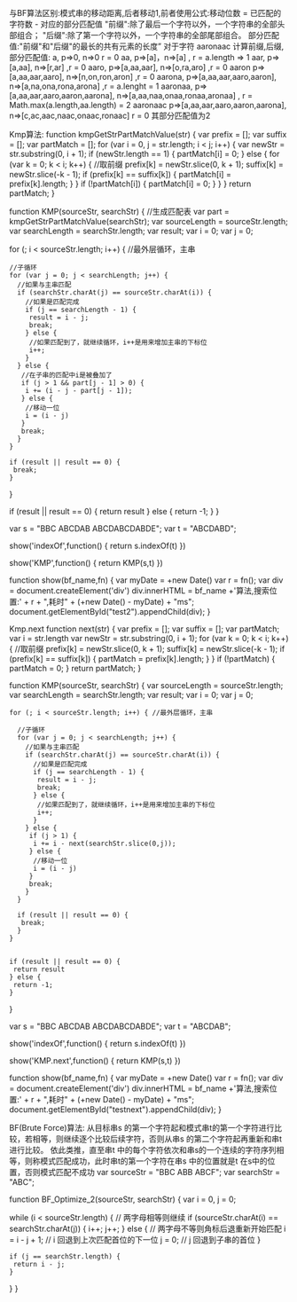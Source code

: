 与BF算法区别:模式串的移动距离,后者移动1,前者使用公式:移动位数 = 已匹配的字符数 - 对应的部分匹配值
"前缀":除了最后一个字符以外，一个字符串的全部头部组合；
"后缀":除了第一个字符以外，一个字符串的全部尾部组合。
部分匹配值:"前缀"和"后缀"的最长的共有元素的长度”
对于字符 aaronaac 计算前缀,后缀,部分匹配值:
a,         p=>0, n=>0  r = 0
aa,        p=>[a]，n=>[a] , r = a.length => 1
aar,       p=>[a,aa], n=>[r,ar]  ,r = 0
aaro,      p=>[a,aa,aar], n=>[o,ra,aro] ,r = 0
aaron      p=>[a,aa,aar,aaro], n=>[n,on,ron,aron] ,r = 0
aarona,    p=>[a,aa,aar,aaro,aaron], n=>[a,na,ona,rona,arona] ,r = a.lenght = 1
aaronaa,   p=>[a,aa,aar,aaro,aaron,aarona], n=>[a,aa,naa,onaa,ronaa,aronaa] ,  r = Math.max(a.length,aa.length) = 2
aaronaac   p=>[a,aa,aar,aaro,aaron,aarona], n=>[c,ac,aac,naac,onaac,ronaac]  r = 0
其部分匹配值为2

Kmp算法:
 function kmpGetStrPartMatchValue(str) {
   var prefix = [];
   var suffix = [];
   var partMatch = [];
   for (var i = 0, j = str.length; i < j; i++) {
    var newStr = str.substring(0, i + 1);
    if (newStr.length == 1) {
     partMatch[i] = 0;
    } else {
     for (var k = 0; k < i; k++) {
      //取前缀
      prefix[k] = newStr.slice(0, k + 1);
      suffix[k] = newStr.slice(-k - 1);
      if (prefix[k] == suffix[k]) {
       partMatch[i] = prefix[k].length;
      }
     }
     if (!partMatch[i]) {
      partMatch[i] = 0;
     }
    }
   }
   return partMatch;
  }
 
 
 
function KMP(sourceStr, searchStr) {
  //生成匹配表
  var part     = kmpGetStrPartMatchValue(searchStr);
  var sourceLength = sourceStr.length;
  var searchLength = searchStr.length;
  var result;
  var i = 0;
  var j = 0;
 
  for (; i < sourceStr.length; i++) { //最外层循环，主串
 
    //子循环
    for (var j = 0; j < searchLength; j++) {
      //如果与主串匹配
      if (searchStr.charAt(j) == sourceStr.charAt(i)) {
        //如果是匹配完成
        if (j == searchLength - 1) {
         result = i - j;
         break;
        } else {
         //如果匹配到了，就继续循环，i++是用来增加主串的下标位
         i++;
        }
      } else {
       //在子串的匹配中i是被叠加了
       if (j > 1 && part[j - 1] > 0) {
        i += (i - j - part[j - 1]);
       } else {
        //移动一位
        i = (i - j)
       }
       break;
      }
    }
 
    if (result || result == 0) {
     break;
    }
  }
 
 
  if (result || result == 0) {
   return result
  } else {
   return -1;
  }
}
 
 var s = "BBC ABCDAB ABCDABCDABDE";
 var t = "ABCDABD";
 
 
 show('indexOf',function() {
  return s.indexOf(t)
 })
 
 show('KMP',function() {
  return KMP(s,t)
 })
 
 function show(bf_name,fn) {
  var myDate = +new Date()
  var r = fn();
  var div = document.createElement('div')
  div.innerHTML = bf_name +'算法,搜索位置:' + r + ",耗时" + (+new Date() - myDate) + "ms";
   document.getElementById("test2").appendChild(div);
 }

Kmp.next
  function next(str) {
    var prefix = [];
    var suffix = [];
    var partMatch;
    var i = str.length
    var newStr = str.substring(0, i + 1);
    for (var k = 0; k < i; k++) {
     //取前缀
     prefix[k] = newStr.slice(0, k + 1);
     suffix[k] = newStr.slice(-k - 1);
     if (prefix[k] == suffix[k]) {
      partMatch = prefix[k].length;
     }
    }
    if (!partMatch) {
     partMatch = 0;
    }
    return partMatch;
  }
 
  function KMP(sourceStr, searchStr) {
    var sourceLength = sourceStr.length;
    var searchLength = searchStr.length;
    var result;
    var i = 0;
    var j = 0;
 
    for (; i < sourceStr.length; i++) { //最外层循环，主串
 
      //子循环
      for (var j = 0; j < searchLength; j++) {
        //如果与主串匹配
        if (searchStr.charAt(j) == sourceStr.charAt(i)) {
          //如果是匹配完成
          if (j == searchLength - 1) {
           result = i - j;
           break;
          } else {
           //如果匹配到了，就继续循环，i++是用来增加主串的下标位
           i++;
          }
        } else {
         if (j > 1) {
          i += i - next(searchStr.slice(0,j));
         } else {
          //移动一位
          i = (i - j)
         }
         break;
        }
      }
 
      if (result || result == 0) {
       break;
      }
    }
 
 
    if (result || result == 0) {
     return result
    } else {
     return -1;
    }
  }
 
 var s = "BBC ABCDAB ABCDABCDABDE";
 var t = "ABCDAB";
 
 
  show('indexOf',function() {
   return s.indexOf(t)
  })
 
  show('KMP.next',function() {
   return KMP(s,t)
  })
 
  function show(bf_name,fn) {
   var myDate = +new Date()
   var r = fn();
   var div = document.createElement('div')
   div.innerHTML = bf_name +'算法,搜索位置:' + r + ",耗时" + (+new Date() - myDate) + "ms";
    document.getElementById("testnext").appendChild(div);
  }


BF(Brute Force)算法:
从目标串s 的第一个字符起和模式串t的第一个字符进行比较，若相等，则继续逐个比较后续字符，否则从串s 的第二个字符起再重新和串t进行比较。
依此类推，直至串t 中的每个字符依次和串s的一个连续的字符序列相等，则称模式匹配成功，此时串t的第一个字符在串s 中的位置就是t 在s中的位置，否则模式匹配不成功
var sourceStr = "BBC ABB ABCF";
var searchStr = "ABC";
 
function BF_Optimize_2(sourceStr, searchStr) {
 var i = 0,
   j = 0;
 
  while (i < sourceStr.length) {
    // 两字母相等则继续 
    if (sourceStr.charAt(i) == searchStr.charAt(j)) {
     i++;
     j++;
    } else { // 两字母不等则角标后退重新开始匹配 
     i = i - j + 1; // i 回退到上次匹配首位的下一位 
     j = 0; // j 回退到子串的首位 
    }
 
    if (j == searchStr.length) {
     return i - j;
    }
 
  }
}
